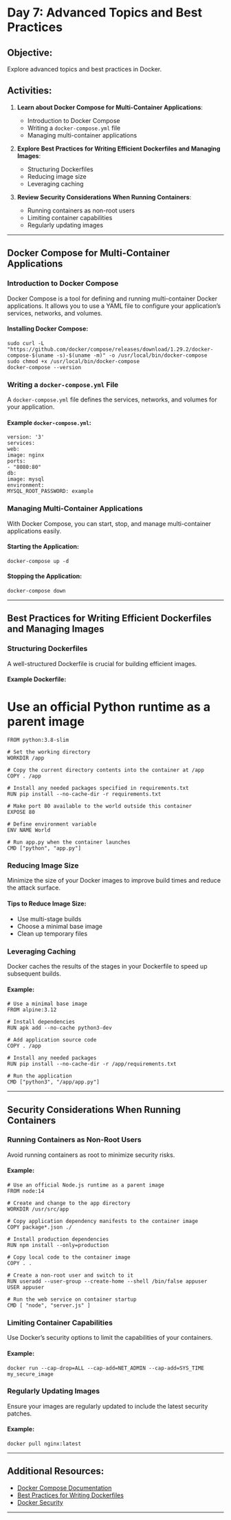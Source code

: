 # Day 7: Advanced Topics and Best Practices

## Objective:
Explore advanced topics and best practices in Docker.

## Activities:
1. **Learn about Docker Compose for Multi-Container Applications**:
    - Introduction to Docker Compose
    - Writing a `docker-compose.yml` file
    - Managing multi-container applications

2. **Explore Best Practices for Writing Efficient Dockerfiles and Managing Images**:
    - Structuring Dockerfiles
    - Reducing image size
    - Leveraging caching

3. **Review Security Considerations When Running Containers**:
    - Running containers as non-root users
    - Limiting container capabilities
    - Regularly updating images

---

## Docker Compose for Multi-Container Applications

### Introduction to Docker Compose
Docker Compose is a tool for defining and running multi-container Docker applications. It allows you to use a YAML file to configure your application’s services, networks, and volumes.

#### Installing Docker Compose:

    sudo curl -L "https://github.com/docker/compose/releases/download/1.29.2/docker-compose-$(uname -s)-$(uname -m)" -o /usr/local/bin/docker-compose
    sudo chmod +x /usr/local/bin/docker-compose
    docker-compose --version


### Writing a `docker-compose.yml` File
A `docker-compose.yml` file defines the services, networks, and volumes for your application.

#### Example `docker-compose.yml`:

    version: '3'
    services:
    web:
    image: nginx
    ports:
    - "8080:80"
    db:
    image: mysql
    environment:
    MYSQL_ROOT_PASSWORD: example


### Managing Multi-Container Applications
With Docker Compose, you can start, stop, and manage multi-container applications easily.

#### Starting the Application:

    docker-compose up -d


#### Stopping the Application:

    docker-compose down


---

## Best Practices for Writing Efficient Dockerfiles and Managing Images

### Structuring Dockerfiles
A well-structured Dockerfile is crucial for building efficient images.

#### Example Dockerfile:

# Use an official Python runtime as a parent image
    FROM python:3.8-slim
    
    # Set the working directory
    WORKDIR /app
    
    # Copy the current directory contents into the container at /app
    COPY . /app
    
    # Install any needed packages specified in requirements.txt
    RUN pip install --no-cache-dir -r requirements.txt
    
    # Make port 80 available to the world outside this container
    EXPOSE 80
    
    # Define environment variable
    ENV NAME World
    
    # Run app.py when the container launches
    CMD ["python", "app.py"]


### Reducing Image Size
Minimize the size of your Docker images to improve build times and reduce the attack surface.

#### Tips to Reduce Image Size:
- Use multi-stage builds
- Choose a minimal base image
- Clean up temporary files

### Leveraging Caching
Docker caches the results of the stages in your Dockerfile to speed up subsequent builds.

#### Example:
    
    # Use a minimal base image
    FROM alpine:3.12
    
    # Install dependencies
    RUN apk add --no-cache python3-dev
    
    # Add application source code
    COPY . /app
    
    # Install any needed packages
    RUN pip install --no-cache-dir -r /app/requirements.txt
    
    # Run the application
    CMD ["python3", "/app/app.py"]


---

## Security Considerations When Running Containers

### Running Containers as Non-Root Users
Avoid running containers as root to minimize security risks.

#### Example:
    
    # Use an official Node.js runtime as a parent image
    FROM node:14
    
    # Create and change to the app directory
    WORKDIR /usr/src/app
    
    # Copy application dependency manifests to the container image
    COPY package*.json ./
    
    # Install production dependencies
    RUN npm install --only=production
    
    # Copy local code to the container image
    COPY . .
    
    # Create a non-root user and switch to it
    RUN useradd --user-group --create-home --shell /bin/false appuser
    USER appuser
    
    # Run the web service on container startup
    CMD [ "node", "server.js" ]

### Limiting Container Capabilities
Use Docker’s security options to limit the capabilities of your containers.

#### Example:


    docker run --cap-drop=ALL --cap-add=NET_ADMIN --cap-add=SYS_TIME my_secure_image


### Regularly Updating Images
Ensure your images are regularly updated to include the latest security patches.

#### Example:

    docker pull nginx:latest


---

## Additional Resources:
- [Docker Compose Documentation](https://docs.docker.com/compose/)
- [Best Practices for Writing Dockerfiles](https://docs.docker.com/develop/develop-images/dockerfile_best-practices/)
- [Docker Security](https://docs.docker.com/engine/security/)

---
